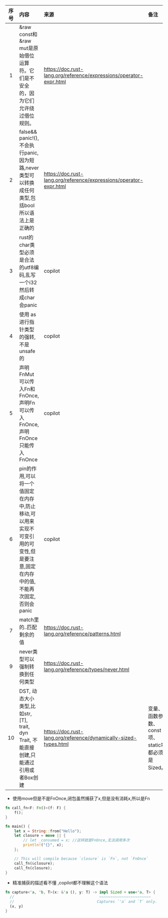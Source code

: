 | 序号 | 内容                                                                      | 来源                                                                 | 备注                                | 类型           |
|:--:|:------------------------------------------------------------------------|:-------------------------------------------------------------------|:----------------------------------|:-------------|
| 1  | &raw const和&raw mut是原始借位运算符。它们是不安全的，因为它们允许绕过借位规则。                       | https://doc.rust-lang.org/reference/expressions/operator-expr.html |                                   | tip          |
| 2  | false&& panic!(),不会执行panic,因为短路,never类型可以转换成任何类型,包括bool所以语法上是正确的        | https://doc.rust-lang.org/reference/expressions/operator-expr.html |                                   | tip          |,
| 3  | rust的char类型必须是合法的utf8编码,乱写一个i32然后转成char会panic                           | copilot                                                            |                                   | tip          |
| 4  | 使用 as进行指针类型的强转,不是unsafe的                                                | copilot                                                            |                                   | tip          |
| 5  | 声明FnMut可以传入Fn和FnOnce,声明Fn可以传入FnOnce,声明FnOnce只能传入FnOnce                  | copilot                                                            |                                   | tip          |
| 6  | pin的作用,可以将一个值固定在内存中,防止移动,可以用来实现不可变引用的可变性,但是要注意,固定在内存中的值,不能再次固定,否则会panic | copilot                                                            |                                   | tip          |
| 7  | match里的..匹配剩余的值                                                         | https://doc.rust-lang.org/reference/patterns.html                  |                                   | tip          |
| 9  | never类型可以强制转换到任何类型                                                      | https://doc.rust-lang.org/reference/types/never.html               |                                   | tip          |
| 10 | DST, 动态大小类型,比如str, [T], trait, dyn Trait, 不能直接创建,只能通过引用或者Box创建          | https://doc.rust-lang.org/reference/dynamically-sized-types.html   | 变量、函数参数、const项、static项都必须是 Sized。 | abbreviation |


-  使用move但是不是FnOnce,闭包虽然捕获了x,但是没有消耗x,所以是Fn
```rust
fn call_fn<F: Fn()>(f: F) {
    f();
}

fn main() {
    let x = String::from("Hello");
    let closure = move || {
        // let _consumed = x; //这样就是FnOnce,无法调用多次
        println!("{}", x);
    };

    // This will compile because `closure` is `Fn`, not `FnOnce`
    call_fn(&closure);
    call_fn(closure);
}
```

- 精准捕获的描述看不懂 ,copilot都不理解这个语法
```rust
fn capture<'a, 'b, T>(x: &'a (), y: T) -> impl Sized + use<'a, T> {
  //                                      ~~~~~~~~~~~~~~~~~~~~~~~
  //                                     Captures `'a` and `T` only.
  (x, y)
}

```